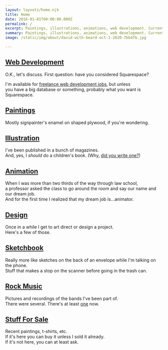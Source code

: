 ```yaml
---
layout: layouts/home.njk
title: Home
date: 2016-01-01T00:00:00.000Z
permalink: /
excerpt: Paintings, illustrations, animations, web development. Currently based in New Orleans, Louisiana.
summary: Paintings, illustrations, animations, web development. Currently based in New Orleans, Louisiana.
image: /static/img/about/david-with-beard-oct-1-2020-7bb4fb.jpg

---
```


<div class="grid-home">

  <div class="polaroid web" data-aos="fade-up" data-aos="fade-up" data-aos-easing="ease-in-out" data-aos-duration="500" data-aos-delay="100">
    <div>
      <a href="web">
        <!-- <img src="/static/img/web/edison.jpg" alt="website designed and built by David Rhoden"> -->
        <h2>Web Development</h2>
      </a>
      <p>O.K., let's discuss. First question: have you considered Squarespace?</p>
      <p>I'm available for <a href="/contact">freelance web development jobs</a>, but unless<br>
      you have a big database or something, probably what you want is Squarespace.</p>
    </div>
  </div>
  <div class="polaroid paintings" data-aos="fade-up" data-aos-easing="ease-in-out" data-aos-duration="500" data-aos-delay="0">
    <div>
      <a href="paintings">
        <h2>Paintings</h2>
      </a>
      <p>Mostly signpainter's enamel on shaped plywood, if you're wondering.</p>
    </div>
  </div>
  <div class="polaroid illustrations" data-aos="fade-up" data-aos-easing="ease-in-out" data-aos-duration="500" data-aos-delay="100">
    <div>
      <a href="illustrations">
        <h2>Illustration</h2>
      </a>
      <p>I've been published in a bunch of magazines.<br>And, yes, I <i>should</i> do a children's book. (Why, <a href="mailto:david@davidrhoden.com?subject=Hey, Dave. I wrote a children's book. Maybe you should illustrate it?">did you write one?</a>)</p>
    </div>
  </div>
  <div class="polaroid animations" data-aos="fade-up" data-aos-easing="ease-in-out" data-aos-duration="500" data-aos-delay="200">
    <div>
      <a href="animations">
        <h2>Animation</h2>
      </a>
      <p>When I was more than two thirds of the way through law school,<br>
      a professor asked the class to go around the room and say our name and our dream job.<br>
      And for the first time I realized that my dream job is...animator.</p>
    </div>
  </div>
  <div class="polaroid designs" data-aos="fade-up" data-aos-easing="ease-in-out" data-aos-duration="500">
    <div>
      <a href="designs">
        <!-- <img src="/static/img/designs/TalbotAdamsAlbum.jpg" alt="design by David Rhoden"> -->
        <h2>Design</h2>
      </a>
      <p>Once in a while I get to art direct or design a project.<br>
      Here's a few of those.</p>
    </div>
  </div>
  <div class="polaroid sketchbook" data-aos="fade-up" data-aos="fade-up" data-aos-easing="ease-in-out" data-aos-duration="500" data-aos-delay="100">
    <div>
      <a href="sketchbook">
        <!-- <img src="/static/img/sketchbook/aah-guy.jpg" alt="aah guy illustration by David Rhoden"> -->
        <h2>Sketchbook</h2>
      </a>
      <p>Really more like sketches on the back of an envelope while I'm talking on the phone.<br>
      Stuff that makes a stop on the scanner before going in the trash can.</p>
    </div>
  </div>
  <div class="polaroid rock" data-aos="fade-up" data-aos="fade-up" data-aos-easing="ease-in-out" data-aos-duration="500" data-aos-delay="200">
    <div>
      <a href="rock">
        <!-- <img src="/static/img/rock/all-night-movers/all-night-movers-dave-jul-27-2002.jpg" alt="David Rhoden playing guitar at All-Night Movers house show, photo by Jeff Pounds"> -->
        <h2>Rock Music</h2>
      </a>
      <p>Pictures and recordings of the bands I've been part of.<br>
        There were several. There's at least <a href="https://thestackswebsite.com" target="_blank">one</a> now.</p>
    </div>
  </div>
  <div class="polaroid forsale" data-aos="fade-up" data-aos="fade-up" data-aos-easing="ease-in-out" data-aos-duration="500">
    <div>
      <a href="forsale">
        <!-- <img src="/static/img/designs/Bottle-CapTeeTurquoise.jpg" alt="Bottle Cap Boy T-Shirt by David Rhoden"> -->
        <h2>Stuff For Sale</h2>
      </a>
      <p>Recent paintings, t-shirts, etc.<br>
      If it's here you can buy it unless I sold it already.<br>
      If it's not here, you can at least ask.</p>
    </div>
  </div>
</div>